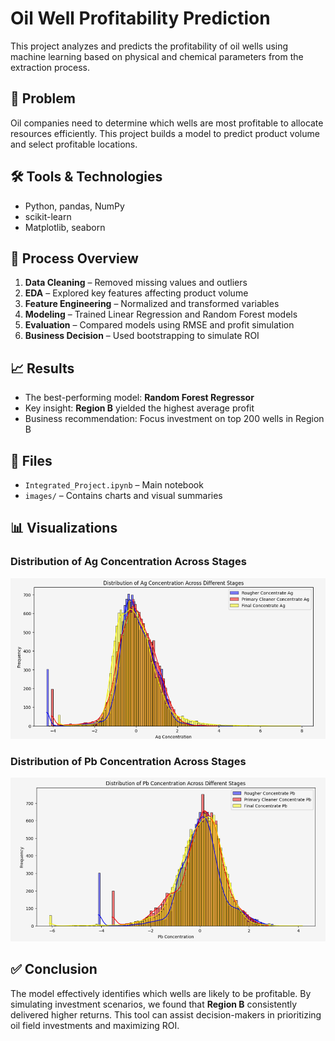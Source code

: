 # Oil Well Profitability Prediction

This project analyzes and predicts the profitability of oil wells using machine learning based on physical and chemical parameters from the extraction process.

## 🧩 Problem

Oil companies need to determine which wells are most profitable to allocate resources efficiently. This project builds a model to predict product volume and select profitable locations.

## 🛠️ Tools & Technologies

- Python, pandas, NumPy
- scikit-learn
- Matplotlib, seaborn

## 🔄 Process Overview

1. **Data Cleaning** – Removed missing values and outliers  
2. **EDA** – Explored key features affecting product volume  
3. **Feature Engineering** – Normalized and transformed variables  
4. **Modeling** – Trained Linear Regression and Random Forest models  
5. **Evaluation** – Compared models using RMSE and profit simulation  
6. **Business Decision** – Used bootstrapping to simulate ROI

## 📈 Results

- The best-performing model: **Random Forest Regressor**
- Key insight: **Region B** yielded the highest average profit
- Business recommendation: Focus investment on top 200 wells in Region B

## 📁 Files

- `Integrated_Project.ipynb` – Main notebook
- `images/` – Contains charts and visual summaries

## 📊 Visualizations

### Distribution of Ag Concentration Across Stages  
![Ag Concentration](images/Integrated_project1.png)

### Distribution of Pb Concentration Across Stages  
![Pb Concentration](images/Integrated_project2.png)

## ✅ Conclusion

The model effectively identifies which wells are likely to be profitable. By simulating investment scenarios, we found that **Region B** consistently delivered higher returns. This tool can assist decision-makers in prioritizing oil field investments and maximizing ROI.
